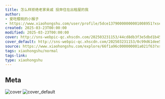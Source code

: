 ```yaml
---
title: 怎么样拒绝老家亲戚 投奔住在出租屋的我
author:
- 爱吃樱桃的小猴子
- https://www.xiaohongshu.com/user/profile/5dce13790000000001008951?xsec_token=undefined
created: 2025-03-23T00:00:00
modified: 2025-03-23T00:00:00
cover: http://sns-webpic-qc.xhscdn.com/202503231153/44cd8db3f3e5dbd1b4597758734b822f/1040g0083183m5kf2go005nee2dsg92ahd4h0q58!nc_n_webp_prv_1
cover_default: http://sns-webpic-qc.xhscdn.com/202503231153/0c99d61dee581980ff7347ebd81e81c4/1040g0083183m5kf2go005nee2dsg92ahd4h0q58!nc_n_webp_mw_1
source: https://www.xiaohongshu.com/explore/66f1a96c000000001a021f63?xsec_token=AB7GZi3W2DAIY3bFlZjDnK_2TFl0fZ91DiXUcIzlz6cF0=
tags: xiaohongshu/normal
tags-link:
type: xiaohongshu
---
```


## Meta

![cover](http://sns-webpic-qc.xhscdn.com/202503231153/44cd8db3f3e5dbd1b4597758734b822f/1040g0083183m5kf2go005nee2dsg92ahd4h0q58!nc_n_webp_prv_1)
![cover_default](http://sns-webpic-qc.xhscdn.com/202503231153/0c99d61dee581980ff7347ebd81e81c4/1040g0083183m5kf2go005nee2dsg92ahd4h0q58!nc_n_webp_mw_1)

